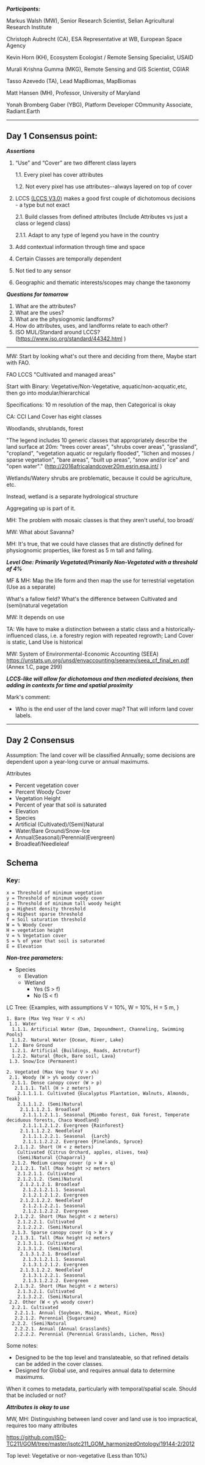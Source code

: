 ***Participants:***

Markus Walsh (MW), Senior Research Scientist, Selian Agricultural Research Institute

Christoph Aubrecht (CA), ESA Representative at WB, European Space Agency

Kevin Horn (KH), Ecosystem Ecologist / Remote Sensing Specialist, USAID

Murali Krishna Gumma (MKG), Remote Sensing and GIS Scientist, CGIAR

Tasso Azevedo (TA), Lead MapBiomas, MapBiomas

Matt Hansen (MH), Professor, University of Maryland

Yonah Bromberg Gaber (YBG), Platform Developer COmmunity Associate, Radiant.Earth


-----------------------------------------------
Day 1 Consensus point:
-----------------------------------------------


***Assertions***	
1. “Use” and “Cover” are two different class layers
	
	1.1. Every pixel has cover attributes
	
	1.2. Not every pixel has use attributes--always layered on top of cover

2. LCCS [(LCCS V3.0)](LCCS_v3.0.pdf) makes a good first couple of dichotomous decisions - a type but not exact

	2.1. Build classes from defined attributes (Include Attributes vs just a class or legend class)

	2.1.1. Adapt to any type of legend you have in the country

3. Add contextual information through time and space
4. Certain Classes are temporally dependent
5. Not tied to any sensor
6. Geographic and thematic interests/scopes may change the taxonomy

***Questions for tomorrow***
1. What are the attributes?
2. What are the uses?
3. What are the physiognomic landforms?
4. How do attributes, uses, and landforms relate to each other?
5. ISO MUL/Standard around LCCS? (https://www.iso.org/standard/44342.html )


--------------------------------------



MW: Start by looking what's out there and deciding from there, Maybe start with FAO.

FAO LCCS "Cultivated and managed areas"

Start with Binary: Vegetative/Non-Vegetative, aquatic/non-acquatic,etc, then go into modular/hierarchical


Specifications: 10 m resolution of the map, then Categorical is okay


CA: CCI Land Cover has eight classes

Woodlands, shrublands, forest

"The legend includes 10 generic classes that appropriately describe the land surface at 20m: "trees cover areas", "shrubs cover areas", "grassland", "cropland", "vegetation aquatic or regularly flooded", "lichen and mosses / sparse vegetation", "bare areas", "built up areas", "snow and/or ice" and "open water"." (http://2016africalandcover20m.esrin.esa.int/ ) 


Wetlands/Watery shrubs are problematic, because it could be agriculture, etc. 

Instead, wetland is a separate hydrological structure


Aggregating up is part of it.


MH: The problem with mosaic classes is that they aren't useful, too broad/

MW: What about Savanna?

MH: It's true, that we could have classes that are distinctly defined for physiognomic properties, like forest as 5 m tall and falling. 

***Level One: Primarily Vegetated/Primarily Non-Vegetated with a threshold of 4%***

MF & MH: Map the life form and then map the use for terrestrial vegetation (Use as a separate)

What's a fallow field? What's the difference between Cultivated and (semi)natural vegetation

MW: It depends on use

TA: We have to make a distinction between a static class and a historically-influenced class, i.e. a forestry region with repeated regrowth; Land Cover is static, Land Use is historical


MW: System of Environmental-Economic Accounting (SEEA) https://unstats.un.org/unsd/envaccounting/seearev/seea_cf_final_en.pdf (Annex 1.C, page 299)

***LCCS-like will allow for dichotomous and then mediated decisions, then adding in contexts for time and spatial proximity***


Mark's comment:
- Who is the end user of the land cover map? That will inform land cover labels. 
    

-----------------------------------------------
Day 2 Consensus
-----------------------------------------------

Assumption: The land cover will be classified Annually; some decisions are dependent upon a year-long curve or annual maximums.

Attributes
- Percent vegetation cover
- Percent Woody Cover
- Vegetation Height
- Percent of year that soil is saturated
- Elevation
- Species
- Artificial (Cultivated)/(Semi)Natural
- Water/Bare Ground/Snow-Ice
- Annual(Seasonal)/Perennial(Evergreen)
- Broadleaf/Needleleaf

## Schema


### Key:
	x = Threshold of minimum vegetation
	y = Threshold of minimum woody cover
	z = Threshold of minimum tall woody height
	p = Highest density threshold
	q = Highest sparse threshold
	f = Soil saturation threshold
	W = % Woody Cover
	H = vegetation height
	V = % Vegetation cover
	S = % of year that soil is saturated
	E = Elevation

***Non-tree parameters:***
- Species
  - Elevation
  - Wetland
    - Yes (S > f)
	- No (S < f)


LC Tree: {Examples, with assumptions V = 10%, W = 10%, H = 5 m, }
```
1. Bare (Max Veg Year V < x%)
 1.1. Water
  1.1.1. Artificial Water {Dam, Impoundment, Channeling, Swimming Pools}	
  1.1.2. Natural Water {Ocean, River, Lake}	
 1.2. Bare Ground	
  1.2.1. Artificial {Buildings, Roads, Astroturf}	
  1.2.2. Natural {Rock, Bare soil, Lava}	
 1.3. Snow/Ice (Permanent)

2. Vegetated (Max Veg Year V > x%)
 2.1. Woody (W > y% woody cover)
  2.1.1. Dense canopy cover (W > p)
   2.1.1.1. Tall (H > z meters) 
    2.1.1.1.1. Cultivated {Eucalyptus Plantation, Walnuts, Almonds, Teak}
    2.1.1.1.2. (Semi)Natural
     2.1.1.1.2.1. Broadleaf
      2.1.1.1.2.1.1. Seasonal {Miombo forest, Oak forest, Temperate deciduous forests, Chaco Woodland}
      2.1.1.1.2.1.2. Evergreen {Rainforest}
     2.1.1.1.2.2. Needleleaf
      2.1.1.1.2.2.1. Seasonal  {Larch}
      2.1.1.1.2.2.2. Evergreen {Pinelands, Spruce}
   2.1.1.2. Short (H < z meters)
    Cultivated {Citrus Orchard, apples, olives, tea}
    (Semi)Natural {Chaparral}
  2.1.2. Medium canopy cover (p > W > q)
   2.1.2.1. Tall (Max height >z meters
    2.1.2.1.1. Cultivated
    2.1.2.1.2. (Semi)Natural
     2.1.2.1.2.1. Broadleaf
      2.1.2.1.2.1.1. Seasonal
      2.1.2.1.2.1.2. Evergreen
     2.1.2.1.2.2. Needleleaf
      2.1.2.1.2.2.1. Seasonal
      2.1.2.1.2.2.2. Evergreen
   2.1.2.2. Short (Max height < z meters)
    2.1.2.2.1. Cultivated
    2.1.2.2.2. (Semi)Natural
  2.1.3. Sparse canopy cover (q > W > y
   2.1.3.1. Tall (Max height >z meters
    2.1.3.1.1. Cultivated
    2.1.3.1.2. (Semi)Natural
     2.1.3.1.2.1. Broadleaf
      2.1.3.1.2.1.1. Seasonal
      2.1.3.1.2.1.2. Evergreen
     2.1.3.1.2.2. Needleleaf
      2.1.3.1.2.2.1. Seasonal
      2.1.3.1.2.2.2. Evergreen
   2.1.3.2. Short (Max height < z meters)
    2.1.3.2.1. Cultivated
    2.1.3.2.2. (Semi)Natural
 2.2. Other (W < y% woody cover)
  2.2.1. Cultivated 
   2.2.1.1. Annual {Soybean, Maize, Wheat, Rice} 
   2.2.1.2. Perennial {Sugarcane}
  2.2.2. (Semi)Natural
   2.2.2.1. Annual {Annual Grasslands}
   2.2.2.2. Perennial {Perennial Grasslands, Lichen, Moss}
```
Some notes:
- Designed to be the top level and translateable, so that refined details can be added in the cover classes.
- Designed for Global use, and requires annual data to determine maximums.



When it comes to metadata, particularly with temporal/spatial scale. Should that be included or not? 

***Attributes is okay to use***

MW, MH: Distinguishing between land cover and land use is too impractical, requires too many attributes

https://github.com/ISO-TC211/GOM/tree/master/isotc211_GOM_harmonizedOntology/19144-2/2012

Top level: Vegetative or non-vegetative (Less than 10%)